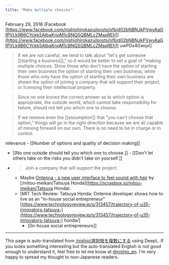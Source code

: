 ```yaml
---
title: "Make multiple choices"
---
```


February 29, 2016 [Facebook [https://www.facebook.com/nishiohirokazu/posts/pfbid02bNBNJkPVwyAaGfPVLk9B6CYckk5AtbaKnqM1cBNQSQBMLcZMspREh1](https://www.facebook.com/nishiohirokazu/posts/pfbid02bNBNJkPVwyAaGfPVLk9B6CYckk5AtbaKnqM1cBNQSQBMLcZMspREh1) uwPDs4Gwqxl]
> If we are not careful, we tend to talk about "let's get someone [[starting a business]]," so it would be better to set a goal of "making multiple choices.
>  Show those who don't have the option of starting their own business the option of starting their own business, while those who only have the option of starting their own business are shown the option of joining a company that will support their project, or licensing their intellectual property.

>  Since no one knows the correct answer as to which option is appropriate, the outside world, which cannot take responsibility for failure, should not tell you which one to choose.

>  If we remove even the [[assumption]] that "you can't choose that option," things will go in the right direction because we are all capable of moving forward on our own. There is no need to be in charge or in control.

relevance
    - [[Number of options and quality of decision making]]
- [[No one outside should tell you which one to choose.]]
        - [[Don't let others take on the risks you didn't take on yourself.]]
- > Join a company that will support the project.
    - Maybe [Ontenna - a new user interface to feel sound with hair](https://ontenna.jp/) by [/mitou-meikan/Tatsuya Honda](https://scrapbox.io/mitou-meikan/Tatsuya Honda).
    - [MIT Tech Review: Tatsuya Honda: Ontenna developer shows how to live as an "in-house social entrepreneur" [https://www.technologyreview.jp/s/313457/trajectory-of-u35-innovators-tatsuya-](https://www.technologyreview.jp/s/313457/trajectory-of-u35-innovators-tatsuya-) honda/]
        - [[In-house social entrepreneurs]]

---
This page is auto-translated from [/nishio/選択肢を複数にする](https://scrapbox.io/nishio/選択肢を複数にする) using DeepL. If you looks something interesting but the auto-translated English is not good enough to understand it, feel free to let me know at [@nishio_en](https://twitter.com/nishio_en). I'm very happy to spread my thought to non-Japanese readers.